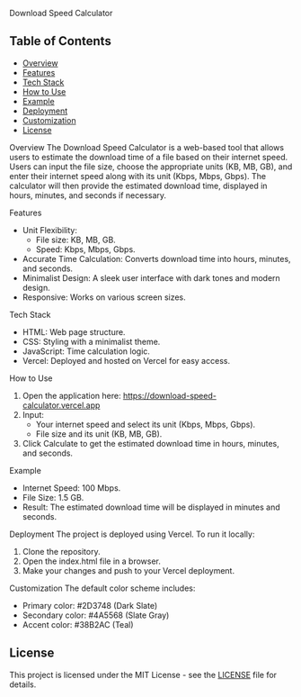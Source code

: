 Download Speed Calculator

## Table of Contents
- [Overview](#Overview)
- [Features](#Features)
- [Tech Stack](#TechStack)
- [How to Use](#HowtoUse)
- [Example](#Example)
- [Deployment](#Deployment)
- [Customization](#Customization)
- [License](#license)

Overview
The Download Speed Calculator is a web-based tool that allows users to estimate the download time of a file based on their internet speed. Users can input the file size, choose the appropriate units (KB, MB, GB), and enter their internet speed along with its unit (Kbps, Mbps, Gbps). The calculator will then provide the estimated download time, displayed in hours, minutes, and seconds if necessary.

Features
- Unit Flexibility: 
  - File size: KB, MB, GB.
  - Speed: Kbps, Mbps, Gbps.
- Accurate Time Calculation: Converts download time into hours, minutes, and seconds.
- Minimalist Design: A sleek user interface with dark tones and modern design.
- Responsive: Works on various screen sizes.

Tech Stack
- HTML: Web page structure.
- CSS: Styling with a minimalist theme.
- JavaScript: Time calculation logic.
- Vercel: Deployed and hosted on Vercel for easy access.

How to Use
1. Open the application here: https://download-speed-calculator.vercel.app
2. Input:
   - Your internet speed and select its unit (Kbps, Mbps, Gbps).
   - File size and its unit (KB, MB, GB).
3. Click Calculate to get the estimated download time in hours, minutes, and seconds.

Example
- Internet Speed: 100 Mbps.
- File Size: 1.5 GB.
- Result: The estimated download time will be displayed in minutes and seconds.

Deployment
The project is deployed using Vercel. To run it locally:
1. Clone the repository.
2. Open the index.html file in a browser.
3. Make your changes and push to your Vercel deployment.

Customization
The default color scheme includes:
- Primary color: #2D3748 (Dark Slate)
- Secondary color: #4A5568 (Slate Gray)
- Accent color: #38B2AC (Teal)

## License

This project is licensed under the MIT License - see the [LICENSE](LICENSE) file for details.
